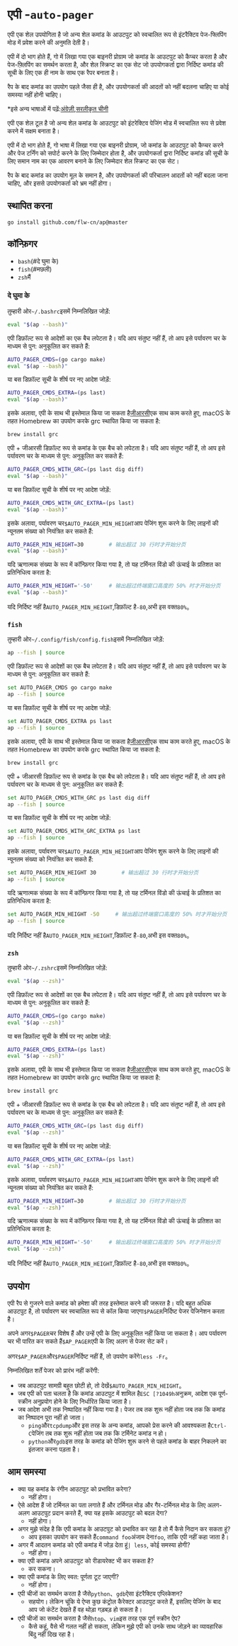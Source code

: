 # एपी -`auto-pager`

एपी एक शेल उपयोगिता है जो अन्य शेल कमांड के आउटपुट को स्वचालित रूप से इंटरैक्टिव पेज-फ्लिपिंग मोड में प्रवेश करने की अनुमति देती है।

एपी में दो भाग होते हैं, गो में लिखा गया एक बाइनरी प्रोग्राम जो कमांड के आउटपुट को कैप्चर करता है और पेज-फ़्लिपिंग का समर्थन करता है, और शेल स्क्रिप्ट का एक सेट जो उपयोगकर्ता द्वारा निर्दिष्ट कमांड की सूची के लिए एक ही नाम के साथ एक रैपर बनाता है।

रैप के बाद कमांड का उपयोग पहले जैसा ही है, और उपयोगकर्ता की आदतों को नहीं बदलना चाहिए या कोई समस्या नहीं होनी चाहिए।

\*इसे अन्य भाषाओं में पढ़ें:[अंग्रेज़ी](README_en.md),[सरलीकृत चीनी](README.md)

एपी एक शेल टूल है जो अन्य शेल कमांड के आउटपुट को इंटरेक्टिव पेजिंग मोड में स्वचालित रूप से प्रवेश करने में सक्षम बनाता है।

एपी में दो भाग होते हैं, गो भाषा में लिखा गया एक बाइनरी प्रोग्राम, जो कमांड के आउटपुट को कैप्चर करने और पेज टर्निंग को सपोर्ट करने के लिए जिम्मेदार होता है,
और उपयोगकर्ता द्वारा निर्दिष्ट कमांड की सूची के लिए समान नाम का एक आवरण बनाने के लिए जिम्मेदार शेल स्क्रिप्ट का एक सेट।

रैप के बाद कमांड का उपयोग मूल के समान है, और उपयोगकर्ता की परिचालन आदतों को नहीं बदला जाना चाहिए, और इससे उपयोगकर्ता को भ्रम नहीं होगा।

## स्थापित करना

    go install github.com/flw-cn/ap@master

## कॉन्फ़िगर

-   `bash`(#दे घुमा के)
-   `fish`(#मछली)
-   `zsh`मैं

### दे घुमा के

तुम्हारी ओर`~/.bashrc`इसमें निम्नलिखित जोड़ें:

```sh
eval "$(ap --bash)"
```

एपी डिफ़ॉल्ट रूप से आदेशों का एक बैच लपेटता है। यदि आप संतुष्ट नहीं हैं, तो आप इसे पर्यावरण चर के माध्यम से पुन: अनुकूलित कर सकते हैं:

```sh
AUTO_PAGER_CMDS=(go cargo make)
eval "$(ap --bash)"
```

या बस डिफ़ॉल्ट सूची के शीर्ष पर नए आदेश जोड़ें:

```sh
AUTO_PAGER_CMDS_EXTRA=(ps last)
eval "$(ap --bash)"
```

इसके अलावा, एपी के साथ भी इस्तेमाल किया जा सकता है[जीआरसी](https://github.com/garabik/grc)एक साथ काम करते हुए, macOS के तहत Homebrew का उपयोग करके grc स्थापित किया जा सकता है:

```sh
brew install grc
```

एपी + जीआरसी डिफ़ॉल्ट रूप से कमांड के एक बैच को लपेटता है। यदि आप संतुष्ट नहीं हैं, तो आप इसे पर्यावरण चर के माध्यम से पुन: अनुकूलित कर सकते हैं:

```sh
AUTO_PAGER_CMDS_WITH_GRC=(ps last dig diff)
eval "$(ap --bash)"
```

या बस डिफ़ॉल्ट सूची के शीर्ष पर नए आदेश जोड़ें:

```sh
AUTO_PAGER_CMDS_WITH_GRC_EXTRA=(ps last)
eval "$(ap --bash)"
```

इसके अलावा, पर्यावरण चर`$AUTO_PAGER_MIN_HEIGHT`आप पेजिंग शुरू करने के लिए लाइनों की न्यूनतम संख्या को नियंत्रित कर सकते हैं:

```sh
AUTO_PAGER_MIN_HEIGHT=30        # 输出超过 30 行时才开始分页
eval "$(ap --bash)"
```

यदि ऋणात्मक संख्या के रूप में कॉन्फ़िगर किया गया है, तो यह टर्मिनल विंडो की ऊंचाई के प्रतिशत का प्रतिनिधित्व करता है:

```sh
AUTO_PAGER_MIN_HEIGHT='-50'     # 输出超过终端窗口高度的 50% 时才开始分页
eval "$(ap --bash)"
```

यदि निर्दिष्ट नहीं है`AUTO_PAGER_MIN_HEIGHT`,डिफ़ॉल्ट है`-80`,अभी इस वक्त`80%`。

### `fish`

तुम्हारी ओर`~/.config/fish/config.fish`इसमें निम्नलिखित जोड़ें:

```sh
ap --fish | source
```

एपी डिफ़ॉल्ट रूप से आदेशों का एक बैच लपेटता है। यदि आप संतुष्ट नहीं हैं, तो आप इसे पर्यावरण चर के माध्यम से पुन: अनुकूलित कर सकते हैं:

```sh
set AUTO_PAGER_CMDS go cargo make
ap --fish | source
```

या बस डिफ़ॉल्ट सूची के शीर्ष पर नए आदेश जोड़ें:

```sh
set AUTO_PAGER_CMDS_EXTRA ps last
ap --fish | source
```

इसके अलावा, एपी के साथ भी इस्तेमाल किया जा सकता है[जीआरसी](https://github.com/garabik/grc)एक साथ काम करते हुए, macOS के तहत Homebrew का उपयोग करके grc स्थापित किया जा सकता है:

```sh
brew install grc
```

एपी + जीआरसी डिफ़ॉल्ट रूप से कमांड के एक बैच को लपेटता है। यदि आप संतुष्ट नहीं हैं, तो आप इसे पर्यावरण चर के माध्यम से पुन: अनुकूलित कर सकते हैं:

```sh
set AUTO_PAGER_CMDS_WITH_GRC ps last dig diff
ap --fish | source
```

या बस डिफ़ॉल्ट सूची के शीर्ष पर नए आदेश जोड़ें:

```sh
set AUTO_PAGER_CMDS_WITH_GRC_EXTRA ps last
ap --fish | source
```

इसके अलावा, पर्यावरण चर`$AUTO_PAGER_MIN_HEIGHT`आप पेजिंग शुरू करने के लिए लाइनों की न्यूनतम संख्या को नियंत्रित कर सकते हैं:

```sh
set AUTO_PAGER_MIN_HEIGHT 30        # 输出超过 30 行时才开始分页
ap --fish | source
```

यदि ऋणात्मक संख्या के रूप में कॉन्फ़िगर किया गया है, तो यह टर्मिनल विंडो की ऊंचाई के प्रतिशत का प्रतिनिधित्व करता है:

```sh
set AUTO_PAGER_MIN_HEIGHT -50     # 输出超过终端窗口高度的 50% 时才开始分页
ap --fish | source
```

यदि निर्दिष्ट नहीं है`AUTO_PAGER_MIN_HEIGHT`,डिफ़ॉल्ट है`-80`,अभी इस वक्त`80%`。

### `zsh`

तुम्हारी ओर`~/.zshrc`इसमें निम्नलिखित जोड़ें:

```sh
eval "$(ap --zsh)"
```

एपी डिफ़ॉल्ट रूप से आदेशों का एक बैच लपेटता है। यदि आप संतुष्ट नहीं हैं, तो आप इसे पर्यावरण चर के माध्यम से पुन: अनुकूलित कर सकते हैं:

```sh
AUTO_PAGER_CMDS=(go cargo make)
eval "$(ap --zsh)"
```

या बस डिफ़ॉल्ट सूची के शीर्ष पर नए आदेश जोड़ें:

```sh
AUTO_PAGER_CMDS_EXTRA=(ps last)
eval "$(ap --zsh)"
```

इसके अलावा, एपी के साथ भी इस्तेमाल किया जा सकता है[जीआरसी](https://github.com/garabik/grc)एक साथ काम करते हुए, macOS के तहत Homebrew का उपयोग करके grc स्थापित किया जा सकता है:

```sh
brew install grc
```

एपी + जीआरसी डिफ़ॉल्ट रूप से कमांड के एक बैच को लपेटता है। यदि आप संतुष्ट नहीं हैं, तो आप इसे पर्यावरण चर के माध्यम से पुन: अनुकूलित कर सकते हैं:

```sh
AUTO_PAGER_CMDS_WITH_GRC=(ps last dig diff)
eval "$(ap --zsh)"
```

या बस डिफ़ॉल्ट सूची के शीर्ष पर नए आदेश जोड़ें:

```sh
AUTO_PAGER_CMDS_WITH_GRC_EXTRA=(ps last)
eval "$(ap --zsh)"
```

इसके अलावा, पर्यावरण चर`$AUTO_PAGER_MIN_HEIGHT`आप पेजिंग शुरू करने के लिए लाइनों की न्यूनतम संख्या को नियंत्रित कर सकते हैं:

```sh
AUTO_PAGER_MIN_HEIGHT=30        # 输出超过 30 行时才开始分页
eval "$(ap --zsh)"
```

यदि ऋणात्मक संख्या के रूप में कॉन्फ़िगर किया गया है, तो यह टर्मिनल विंडो की ऊंचाई के प्रतिशत का प्रतिनिधित्व करता है:

```sh
AUTO_PAGER_MIN_HEIGHT='-50'     # 输出超过终端窗口高度的 50% 时才开始分页
eval "$(ap --zsh)"
```

यदि निर्दिष्ट नहीं है`AUTO_PAGER_MIN_HEIGHT`,डिफ़ॉल्ट है`-80`,अभी इस वक्त`80%`。

## उपयोग

एपी रैप से गुजरने वाले कमांड को हमेशा की तरह इस्तेमाल करने की जरूरत है।
यदि बहुत अधिक आउटपुट है, तो पर्यावरण चर स्वचालित रूप से कॉल किया जाएगा`$PAGER`निर्दिष्ट पेजर पेजिनेशन करता है।

अपने अगर`$PAGER`चर विशेष हैं और उन्हें एपी के लिए अनुकूलित नहीं किया जा सकता है। आप पर्यावरण चर भी पारित कर सकते हैं`$AP_PAGER`एपी के लिए अलग से पेजर सेट करें।

अगर`$AP_PAGER`और`$PAGER`निर्दिष्ट नहीं हैं, तो उपयोग करेंगे`less -Fr`。

निम्नलिखित शर्तें पेजर को प्रारंभ नहीं करेंगी:

-   जब आउटपुट सामग्री बहुत छोटी हो, तो देखें`$AUTO_PAGER_MIN_HEIGHT`。
-   जब एपी को पता चलता है कि कमांड आउटपुट में शामिल है`ESC [?1049h`अनुक्रम, आदेश एक पूर्ण-स्क्रीन अनुप्रयोग होने के लिए निर्धारित किया जाता है।
-   जब आदेश अभी तक निष्पादित नहीं किया गया है। पेजर तब तक शुरू नहीं होता जब तक कि कमांड का निष्पादन पूरा नहीं हो जाता।
    -   `ping`और`tcpdump`और इस तरह के अन्य कमांड, आपको प्रेस करने की आवश्यकता है`Ctrl-C`पेजिंग तब तक शुरू नहीं होता जब तक कि टर्मिनेट कमांड न हो।
    -   `python`और`gdb`इस तरह के कमांड को पेजिंग शुरू करने से पहले कमांड के बाहर निकलने का इंतजार करना पड़ता है।

## आम समस्या

-   क्या यह कमांड के रंगीन आउटपुट को प्रभावित करेगा?
    -   नहीं होगा।
-   ऐसे आदेश हैं जो टर्मिनल का पता लगाते हैं और टर्मिनल मोड और गैर-टर्मिनल मोड के लिए अलग-अलग आउटपुट प्रदान करते हैं, क्या यह इसके आउटपुट को बदल देगा?
    -   नहीं होगा।
-   अगर मुझे संदेह है कि एपी कमांड के आउटपुट को प्रभावित कर रहा है तो मैं कैसे निदान कर सकता हूं?
    -   आप इसका उपयोग कर सकते हैं`command foo`अंजाम देना`foo`, ताकि एपी नहीं कहा जाता है।
-   अगर मैं आदतन कमांड को एपी कमांड में जोड़ देता हूं`| less`, कोई समस्या होगी?
    -   नहीं होगा।
-   क्या एपी कमांड अपने आउटपुट को रीडायरेक्ट भी कर सकता है?
    -   कर सकना।
-   क्या एपी कमांड के लिए स्वत: पूर्णता टूट जाएगी?
    -   नहीं होगा।
-   एपी चीजों का समर्थन करता है जैसे`python`、`gdb`ऐसा इंटरैक्टिव एप्लिकेशन?
    -   सहयोग। लेकिन चूंकि ये ऐप्स कुछ कंट्रोल कैरेक्टर आउटपुट करते हैं, इसलिए पेजिंग के बाद आप जो कंटेंट देखते हैं वह थोड़ा गड़बड़ हो सकता है।
-   एपी चीजों का समर्थन करता है जैसे`htop`、`vim`इस तरह एक पूर्ण स्क्रीन ऐप?
    -   कैसे कहूं, वैसे भी गलत नहीं हो सकता, लेकिन मुझे एपी को उनके साथ जोड़ने का व्यावहारिक बिंदु नहीं दिख रहा है।
